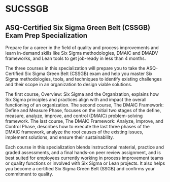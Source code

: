 # SUCSSGB
## ASQ-Certified Six Sigma Green Belt (CSSGB) Exam Prep Specialization

Prepare for a career in the field of quality and process improvements and learn in-demand skills like Six Sigma methodologies, DMAIC and DMADV frameworks, and Lean tools to get job-ready in less than 4 months.

The three courses in this specialization will prepare you to take the ASQ-Certified Six Sigma Green Belt (CSSGB) exam and help you master Six Sigma methodologies, tools, and techniques to identify existing challenges and their scope in an organization to design viable solutions.

The first course, Overview: Six Sigma and the Organization, explains how Six Sigma principles and practices align with and impact the overall functioning of an organization. The second course, The DMAIC Framework: Define and Measure Phase, focuses on the initial two stages of the define, measure, analyze, improve, and control (DMAIC) problem-solving framework. The last course, The DMAIC Framework: Analyze, Improve, and Control Phase, describes how to execute the last three phases of the DMAIC framework, analyze the root causes of the existing issues, implement solutions, and ensure their sustainability.

Each course in this specialization blends instructional material, practice and graded assessments, and a final hands-on peer review assignment, and is best suited for employees currently working in process improvement teams or quality functions or involved with Six Sigma or Lean projects. It also helps you become a certified Six Sigma Green Belt (SSGB) and confirms your commitment to quality.

